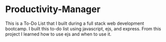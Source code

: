 # Productivity-Manager
This is a To-Do List that I built during a full stack web development bootcamp. I built this to-do list using javascript, ejs, and express. From this project I learned how to use ejs and when to use it.

